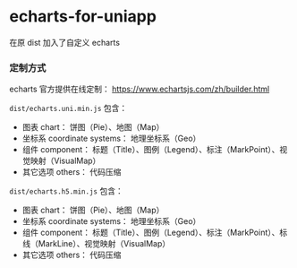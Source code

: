 # echarts-for-uniapp

在原 dist 加入了自定义 echarts

### 定制方式

echarts 官方提供在线定制： https://www.echartsjs.com/zh/builder.html

`dist/echarts.uni.min.js` 包含：

- 图表 chart： 饼图（Pie）、地图（Map）
- 坐标系 coordinate systems： 地理坐标系（Geo）
- 组件 component： 标题（Title）、图例（Legend）、标注（MarkPoint）、视觉映射（VisualMap）
- 其它选项 others： 代码压缩

`dist/echarts.h5.min.js` 包含：

- 图表 chart： 饼图（Pie）、地图（Map）
- 坐标系 coordinate systems： 地理坐标系（Geo）
- 组件 component： 标题（Title）、图例（Legend）、标注（MarkPoint）、标线（MarkLine）、视觉映射（VisualMap）
- 其它选项 others： 代码压缩
